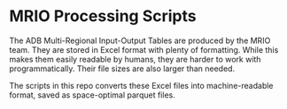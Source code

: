 # MRIO Processing Scripts

The ADB Multi-Regional Input-Output Tables are produced by the MRIO team. They are stored in Excel format with plenty of formatting. While this makes them easily readable by humans, they are harder to work with programmatically. Their file sizes are also larger than needed.

The scripts in this repo converts these Excel files into machine-readable format, saved as space-optimal parquet files.